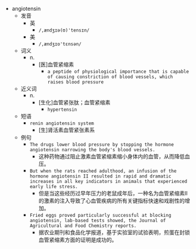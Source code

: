 - angiotensin
  - 发音
    - 英
      - `/,ændʒɪə(ʊ)'tensɪn/`
    - 美
      - `/,ændʒɪo'tɛnsən/`
  - 词义
    - n.
      - [医]血管紧缩素
        - `a peptide of physiological importance that is capable of causing constriction of blood vessels, which raises blood pressure `
  - 近义词
    - n.
      - [生化]血管紧张肽；血管紧缩素
        - `hypertensin`
  - 短语
    - `renin angiotensin system`
      - [生]肾活素血管紧张素系 
  - 例句
    - `The drugs lower blood pressure by stopping the hormone angiotensin narrowing the body's blood vessels.`
      - 这种药物通过阻止激素血管紧缩素缩小身体内的血管，从而降低血压。
    - `But when the rats reached adulthood, an infusion of the hormone angiotensin II resulted in rapid and dramatic increases in all key indicators in animals that experienced early life stress.`
      - 但是当这些经历过早年压力的老鼠成年后，一种名为血管紧缩素Ⅱ的激素的注入导致了心血管疾病的所有关键指标快速和戏剧性的增加。
    - `Fried eggs proved particularly successful at blocking angiotensin, lab-based tests showed, the Journal of Agricultural and Food Chemistry reports.`
      - 据农业期刊和食品化学报道，基于实验室的试验表明，煎蛋在封锁血管紧缩素方面的证明是成功的。

